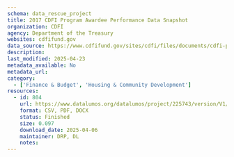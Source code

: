 ```yaml
---
schema: data_rescue_project 
title: 2017 CDFI Program Awardee Performance Data Snapshot
organization: CDFI
agency: Department of the Treasury
websites: cdfifund.gov
data_source: https://www.cdfifund.gov/sites/cdfi/files/documents/cdfi-performance-data-snapshot_approval.pdf
description: 
last_modified: 2025-04-23
metadata_available: No
metadata_url: 
category:
  - ['Finance & Budget', 'Housing & Community Development'] 
resources:
  - id: 804
    url: https://www.datalumos.org/datalumos/project/225743/version/V1/view
    format: CSV, PDF, DOCX
    status: Finished
    size: 0.097
    download_date: 2025-04-06
    maintainer: DRP, DL
    notes: 
---
```

